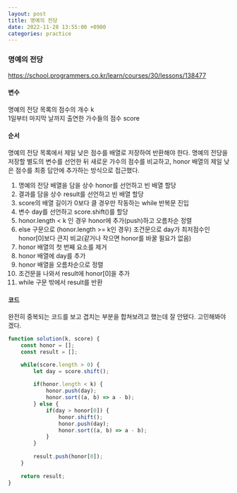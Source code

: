 ```yaml
---
layout: post
title: 명예의 전당
date: 2022-11-28 13:55:00 +0900
categories: practice
---
```

### 명예의 전당    
https://school.programmers.co.kr/learn/courses/30/lessons/138477    
    
#### 변수    
명예의 전당 목록의 점수의 개수 k    
1일부터 마지막 날까지 출연한 가수들의 점수 score    
    
#### 순서    
명예의 전당 목록에서 제일 낮은 점수를 배열로 저장하여 반환해야 한다. 명예의 전당을 저장할 별도의 변수를 선언한 뒤 새로운 가수의 점수를 비교하고, honor 배열의 제일 낮은 점수를 최종 답안에 추가하는 방식으로 접근했다.    
    
1. 명예의 전당 배열을 담을 상수 honor를 선언하고 빈 배열 할당    
2. 결과를 담을 상수 result를 선언하고 빈 배열 할당    
3. score의 배열 길이가 0보다 클 경우만 작동하는 while 반복문 진입    
4. 변수 day를 선언하고 score.shift()를 할당    
5. honor.length < k 인 경우 honor에 추가(push)하고 오름차순 정렬     
6. else 구문으로 (honor.length >= k인 경우) 조건문으로 day가 최저점수인 honor[0]보다 큰지 비교(같거나 작으면 honor를 바꿀 필요가 없음)    
6. honor 배열의 첫 번째 요소를 제거    
7. honor 배열에 day를 추가    
8. honor 배열을 오름차순으로 정렬    
9. 조건문을 나와서 result에 honor[0]을 추가    
10. while 구문 밖에서 result를 반환    
    
#### 코드    
완전히 중복되는 코드를 보고 겹치는 부분을 합쳐보려고 했는데 잘 안됐다. 고민해봐야겠다.    
```JavaScript
function solution(k, score) {
    const honor = [];
    const result = [];

    while(score.length > 0) {
        let day = score.shift();
        
        if(honor.length < k) {
            honor.push(day);
            honor.sort((a, b) => a - b);
        } else {
            if(day > honor[0]) {
                honor.shift();
                honor.push(day);
                honor.sort((a, b) => a - b);
            }
        }
        
        result.push(honor[0]);
    }
    
    return result;
}
```